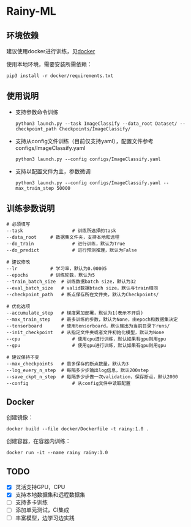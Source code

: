# Rainy-ML

## 环境依赖

建议使用docker进行训练，见[docker](#docker)

使用本地环境，需要安装所需依赖：

```shell
pip3 install -r docker/requirements.txt
```

## 使用说明

* 支持参数命令训练

  ```shell
  python3 launch.py --task ImageClassify --data_root Dataset/ --checkpoint_path Checkpoints/ImageClassify/
  ```

* 支持从config文件训练（目前仅支持yaml），配置文件参考configs/ImageClassify.yaml

  ```shell
  python3 launch.py --config configs/ImageClassify.yaml
  ```

* 支持以配置文件为主，参数微调

  ```shell
  python3 launch.py --config configs/ImageClassify.yaml --max_train_step 50000
  ```

  

## 训练参数说明

```shell
# 必须填写
--task                  # 训练所选择的task
--data_root		# 数据集文件夹，支持本地和远程
--do_train              # 进行训练，默认为True
--do_predict            # 进行预测推理，默认为False

# 建议修改
--lr			# 学习率，默认为0.00005
--epochs		# 训练轮数，默认为5
--train_batch_size	# 训练数据batch size，默认为32
--eval_batch_size	# valid数据btach size，默认与train相同
--checkpoint_path	# 断点保存所在文件夹，默认为Checkpoints/

# 优化选项
--accumulate_step	# 梯度累加部署，默认为1(表示不开启)
--max_train_step	# 最多训练的步数，默认为None，由epoch和数据集决定
--tensorboard		# 使用tensorboard，默认输出为当前目录下runs/
--init_checkpoint	# 从指定文件夹或者文件初始化模型，默认为None
--cpu                   # 使用cpu进行训练，默认如果有gpu则用gpu
--gpu                   # 使用gpu进行训练，默认如果有gpu则用gpu

# 建议保持不变
--max_checkpoints	# 最多保存的断点数量，默认为3
--log_every_n_step	# 每隔多少步输出log信息，默认200step
--save_ckpt_n_step	# 每隔多少步做一次validation，保存断点，默认2000
--config                # 从config文件中读取配置

```

## Docker

创建镜像：

```shell
docker build --file docker/Dockerfile -t rainy:1.0 .
```

创建容器，在容器内训练：

```shell
docker run -it --name rainy rainy:1.0
```

## TODO

- [x] 灵活支持GPU，CPU
- [x] 支持本地数据集和远程数据集
- [ ] 支持多卡训练
- [ ] 添加单元测试，CI集成
- [ ] 丰富模型，边学习边实践